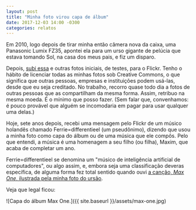 ```yaml
---
layout: post
title: "Minha foto virou capa de álbum"
date: 2017-12-03 14:00 -0300
categories: relatos
---
```

Em 2010, logo depois de tirar minha então câmera nova da caixa, uma Panasonic Lumix FZ35, apontei ela para um urso gigante de pelúcia que estava tomando Sol, na casa dos meus pais, e fiz um disparo.

Depois, [subi essa](https://www.flickr.com/photos/rghedin/5166324437/in/photolist-8SwLgg) e outras fotos iniciais, de testes, para o Flickr. Tenho o hábito de licenciar todas as minhas fotos sob Creative Commons, o que significa que outras pessoas, empresas e instituições podem usá-las, desde que eu seja creditado. No trabalho, recorro quase todo dia a fotos de outras pessoas que as compartilham da mesma forma. Assim, retribuo na mesma moeda. É o mínimo que posso fazer. (Sem falar que, convenhamos: é pouco provável que alguém se incomodaria em pagar para usar qualquer uma delas.)

Hoje, sete anos depois, recebi uma mensagem pelo Flickr de um músico holandês chamado Ferrie=differentieel (um pseudônimo), dizendo que usou a minha foto como capa do álbum ou de uma música que ele compôs. Pelo que entendi, a música é uma homenagem a seu filho (ou filha), Maxim, que acaba de completar um ano.

Ferrie=differentieel se denomina um "músico de inteligência artificial de computadores", ou algo assim, e, embora seja uma classificação deveras específica, de alguma forma fez total sentido quando ouvi [a canção, _Max One_, ilustrada pela minha foto do ursão](https://ferrie.audio/2017/12/max-one/).

Veja que legal ficou:

![Capa do álbum Max One.]({{ site.baseurl }}/assets/max-one.jpg)
